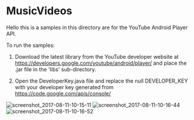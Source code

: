 # MusicVideos



Hello this is a samples in this directory are for the YouTube Android Player API.

To run the samples:

1) Download the latest library from the YouTube developer 
website at https://developers.google.com/youtube/android/player/ and place
the .jar file in the 'libs' sub-directory.

2) Open the DeveloperKey.java file and replace the null DEVELOPER_KEY
with your developer key generated from https://code.google.com/apis/console/

![screenshot_2017-08-11-10-15-11](https://user-images.githubusercontent.com/25552582/29202186-378be24c-7e83-11e7-9370-f9727388d0d3.png)
![screenshot_2017-08-11-10-16-44](https://user-images.githubusercontent.com/25552582/29202188-378d6da6-7e83-11e7-8d82-569ecd49118e.png)
![screenshot_2017-08-11-10-16-52](https://user-images.githubusercontent.com/25552582/29202187-378ca3c6-7e83-11e7-9730-d2e407e090b0.png)
